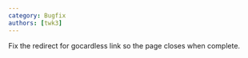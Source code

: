 ```yaml
---
category: Bugfix
authors: [twk3]
---
```


Fix the redirect for gocardless link so the page closes when complete.

